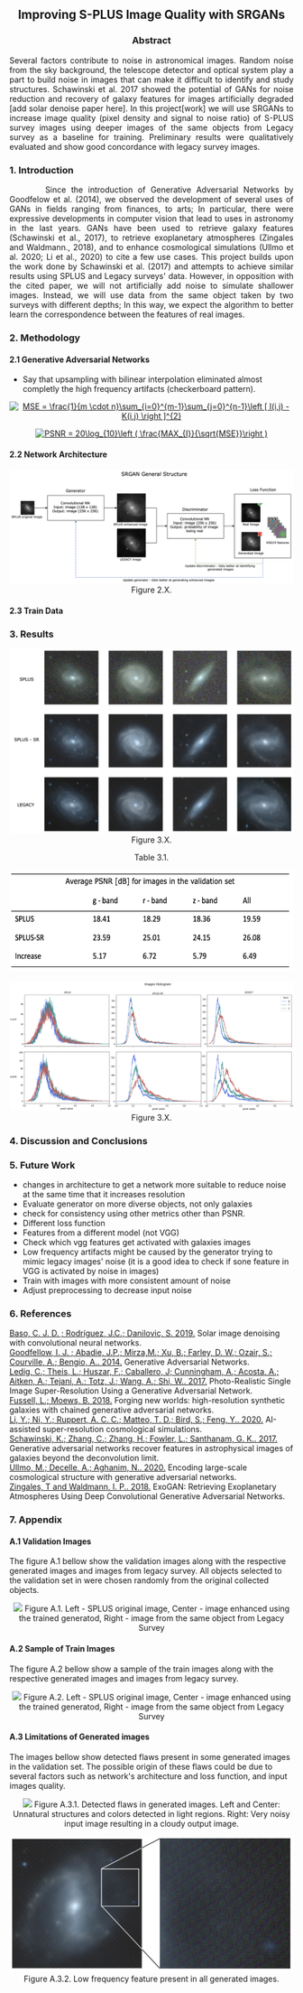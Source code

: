 <div align="center">
    <h2>Improving S-PLUS Image Quality with SRGANs</h2>
</div>

<div align="center">
<h3> Abstract </h3>
</div>

<p align="justify">
Several factors contribute to noise in astronomical images. Random noise from the sky background, the telescope detector and optical system play a part to build noise in images that can make it difficult to identify and study structures. Schawinski et al. 2017 showed the potential of GANs for noise reduction and recovery of galaxy features for images artificially degraded [add solar denoise paper here]. In this project[work] we will use SRGANs to increase image quality (pixel density and signal to noise ratio) of S-PLUS survey images using deeper images of the same objects from Legacy survey as a baseline for training. Preliminary results were qualitatively evaluated and show good concordance with legacy survey images.
</p>

### 1. Introduction

<p align="justify">
&nbsp;&nbsp;&nbsp;&nbsp;&nbsp;&nbsp; Since the introduction of Generative Adversarial Networks by Goodfelow et al. (2014), we observed the development of several uses of GANs in fields ranging from finances, to arts; In particular, there were expressive developments in computer vision that lead to uses in astronomy in the last years. GANs have been used to retrieve galaxy features (Schawinski et al., 2017),  to retrieve exoplanetary atmospheres (Zingales and Waldmann., 2018), and to enhance cosmological simulations (Ullmo et al. 2020; Li et al., 2020) to cite a few use cases.    
This project builds upon the work done by Schawinski et al. (2017) and attempts to achieve similar results using SPLUS and Legacy surveys' data. However, in opposition with the cited paper, we will not artificially add noise to simulate shallower images. Instead, we will use data from the same object taken by two surveys with different depths; In this way, we expect the algorithm to better learn the correspondence between the features of real images.
</p>

### 2. Methodology

#### 2.1 Generative Adversarial Networks

- Say that upsampling with bilinear interpolation eliminated almost completly the high frequency artifacts (checkerboard pattern).

<p align="center">
<a href="https://www.codecogs.com/eqnedit.php?latex=MSE&space;=&space;\frac{1}{m&space;\cdot&space;n}\sum_{i=0}^{m-1}\sum_{j=0}^{n-1}\left&space;[&space;I(i,j)&space;-&space;K(i,j)&space;\right&space;]^{2}" target="_blank"><img src="https://latex.codecogs.com/svg.latex?MSE&space;=&space;\frac{1}{m&space;\cdot&space;n}\sum_{i=0}^{m-1}\sum_{j=0}^{n-1}\left&space;[&space;I(i,j)&space;-&space;K(i,j)&space;\right&space;]^{2}" title="MSE = \frac{1}{m \cdot n}\sum_{i=0}^{m-1}\sum_{j=0}^{n-1}\left [ I(i,j) - K(i,j) \right ]^{2}" />
</a>
</p>

<p align="center">
<a href="https://www.codecogs.com/eqnedit.php?latex=PSNR&space;=&space;20\log_{10}\left&space;(&space;\frac{MAX_{I}}{\sqrt{MSE}}\right&space;)" target="_blank"><img src="https://latex.codecogs.com/svg.latex?PSNR&space;=&space;20\log_{10}\left&space;(&space;\frac{MAX_{I}}{\sqrt{MSE}}\right&space;)" title="PSNR = 20\log_{10}\left ( \frac{MAX_{I}}{\sqrt{MSE}}\right )" />
 </a>
</p>

#### 2.2 Network Architecture
<p align="center">
  <img  src="./images/schematics.png"/>   
  Figure 2.X. 
</p>

#### 2.3 Train Data

### 3. Results

<p align="center">
  <img src="./images/validation_images.png"/>   
  Figure 3.X. 
</p>

<p align="center">
  Table 3.1. 
</p>
<p align="center">
  <img height = "180" src="./images/PSNR.png"/>   
</p>

<p align="center">
  <img src="./images/histogram.png"/>   
  Figure 3.X. 
</p>

### 4. Discussion and Conclusions

### 5. Future Work
- changes in architecture to get a network more suitable to reduce noise at the same time that it increases resolution
- Evaluate generator on more diverse objects, not only galaxies
- check for consistency using other metrics other than PSNR.
- Different loss function
- Features from a different model (not VGG)
- Check which vgg features get activated with galaxies images
- Low frequency artifacts might be caused by the generator trying to mimic legacy images' noise (it is a good idea to check if sone feature in VGG is activated by noise in images)
- Train with images with more consistent amount of noise
- Adjust preprocessing to decrease input noise

### 6. References

[Baso, C. J. D. ; Rodríguez, J.C.; Danilovic, S. 2019.](https://arxiv.org/abs/1908.02815) Solar image denoising with convolutional neural networks.    
[Goodfellow, I. J. ; Abadie, J.P.; Mirza,M.; Xu, B.; Farley, D. W.; Ozair, S.; Courville, A.; Bengio, A.. 2014.](https://arxiv.org/abs/1406.2661) Generative Adversarial Networks.   
[Ledig, C.; Theis, L.; Huszar, F.; Caballero, J; Cunningham, A.; Acosta, A.; Aitken, A.; Tejani, A.; Totz, J.; Wang, A.; Shi, W.. 2017.](https://arxiv.org/abs/1609.04802) Photo-Realistic Single Image Super-Resolution Using a Generative Adversarial Network.  
[Fussell, L.; Moews, B. 2018.](https://arxiv.org/abs/1811.03081) Forging new worlds: high-resolution synthetic galaxies with chained generative adversarial networks.       
[Li, Y.; Ni, Y.; Ruppert, A. C. C.; Matteo, T. D.; Bird, S.; Feng, Y.. 2020.](https://arxiv.org/abs/2010.06608) AI-assisted super-resolution cosmological simulations.   
[Schawinski, K.; Zhang, C.; Zhang, H.; Fowler, L.; Santhanam, G. K.. 2017.](https://academic.oup.com/mnrasl/article/467/1/L110/2931732) Generative adversarial networks recover features in astrophysical images of galaxies beyond the deconvolution limit.   
[Ullmo, M.; Decelle, A.; Aghanim, N.. 2020.](https://arxiv.org/abs/2011.05244) Encoding large-scale cosmological structure with generative adversarial networks.   
[Zingales, T and Waldmann, I. P.. 2018.](https://arxiv.org/abs/1806.02906) ExoGAN: Retrieving Exoplanetary Atmospheres Using Deep Convolutional Generative Adversarial Networks.   

### 7. Appendix
#### A.1 Validation Images

The figure A.1 bellow show the validation images along with the respective generated images and images from legacy survey. All objects selected to the validation set in were chosen randomly from the original collected objects.

<p align="center">
  <img src="./images/validation.png"/>
  Figure A.1. Left - SPLUS original image, Center - image enhanced using the trained generatod, Right - image from the same object from Legacy Survey
</p>

#### A.2 Sample of Train Images

The figure A.2 bellow show a sample of the train images along with the respective generated images and images from legacy survey.

<p align="center">
  <img src="./images/train.png"/>
  Figure A.2. Left - SPLUS original image, Center - image enhanced using the trained generatod, Right - image from the same object from Legacy Survey
</p>

#### A.3 Limitations of Generated images

The images bellow show detected flaws present in some generated images in the validation set. The possible origin of these flaws could be due to several factors such as network's architecture and loss function, and input images quality. 

<p align="center">
  <img src="./images/limitations_01.png"/>   
  Figure A.3.1. Detected flaws in generated images. Left and Center: Unnatural structures and colors detected in light regions. Right: Very noisy input image resulting in a cloudy output image. 
</p>
    
<p align="center">
  <img src="./images/limitations_02.png"/>       
  Figure A.3.2. Low frequency feature present in all generated images.
</p>